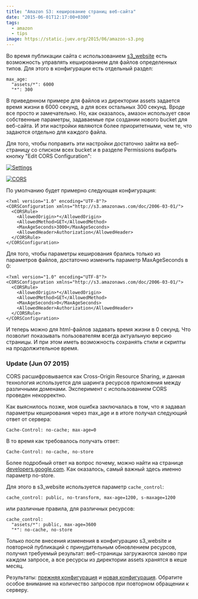 ```yaml
---
title: "Amazon S3: кеширование страниц веб-сайта"
date: "2015-06-01T12:17:00+0300"
tags:
  - amazon
  - tips
image: https://static.juev.org/2015/06/amazon-s3.png
---
```

Во время публикации сайта с использованием [s3_website](https://github.com/laurilehmijoki/s3_website "laurilehmijoki/s3_website") есть возможность управлять кешированием для файлов определенных типов. Для этого в конфигурации есть отдельный раздел:

    max_age:
      "assets/*": 6000
      "*": 300

В приведенном примере для файлов из директории assets задается время жизни в 6000 секунд, а для всех остальных  300 секунд. Вроде все просто и замечательно. Но, как оказалось, амазон использует свои собственные параметры, задаваемые при создании нового bucket для веб-сайта. И эти настройки являются более приоритетными, чем те, что задаются отдельно для каждого файла.

Для того, чтобы поправить эти настройки достаточно зайти на веб-страницу со списком всех bucket и в разделе Permissions выбрать кнопку "Edit CORS Configuration":

[![Settings](https://static.juev.org/2015/06/bucket.png "Bucket Setting")](https://static.juev.org/2015/06/bucket.png "Bucket Settings")


[![CORS](https://static.juev.org/2015/06/CORS.png "CORS Configuration")](https://static.juev.org/2015/06/CORS.png "CORS Configuration")

По умолчанию будет примерно следующая конфигурация:

    <?xml version="1.0" encoding="UTF-8"?>
    <CORSConfiguration xmlns="http://s3.amazonaws.com/doc/2006-03-01/">
      <CORSRule>
        <AllowedOrigin>*</AllowedOrigin>
        <AllowedMethod>GET</AllowedMethod>
        <MaxAgeSeconds>3000</MaxAgeSeconds>
        <AllowedHeader>Authorization</AllowedHeader>
      </CORSRule>
    </CORSConfiguration>

Для того, чтобы параметры кеширования брались только из параметров файлов, достаточно изменить параметр MaxAgeSeconds в 0:

    <?xml version="1.0" encoding="UTF-8"?>
    <CORSConfiguration xmlns="http://s3.amazonaws.com/doc/2006-03-01/">
      <CORSRule>
        <AllowedOrigin>*</AllowedOrigin>
        <AllowedMethod>GET</AllowedMethod>
        <MaxAgeSeconds>0</MaxAgeSeconds>
        <AllowedHeader>Authorization</AllowedHeader>
      </CORSRule>
    </CORSConfiguration>

И теперь можно для html-файлов задавать время жизни в 0 секунд. Что позволит показывать пользователям всегда актуальную версию страницы. И при этом иметь возможность сохранять стили и скрипты на продолжительное время.

### Update (Jun 07 2015)

CORS расшифровывается как Cross-Origin Resource Sharing, и данная технология используется для шаринга ресурсов приложения между различными доменами. Эксперимент с использованием CORS проведен некорректно.

Как выяснилось позже, моя ошибка заключалась в том, что я задавал параметры кеширования через max_age и в итоге получал следующий ответ от сервера:

    Cache-Control: no-cache; max-age=0

В то время как требовалось получать ответ:

    Cache-Control: no-cache, no-store

Более подробный ответ на вопрос почему, можно найти на странице [developers.google.com](https://developers.google.com/web/fundamentals/performance/optimizing-content-efficiency/http-caching?hl=ru). Как оказалось, самый важный здесь именно параметр no-store.

Для этого в s3_website используется параметр `cache_control`:

    cache_control: public, no-transform, max-age=1200, s-maxage=1200

или различные правила, для различных ресурсов:

    cache_control:
      "assets/*": public, max-age=3600
      "*": no-cache, no-store

Только после внесения изменения в конфигурацию s3_website и повторной публикаций с принудительным обновлением ресурсов, получил требуемый результат: веб-страницы загружаются заново при каждом запросе, а все ресурсы из директории assets хранятся в кеше месяц.

Результаты: [прежняя конфигурация](http://www.webpagetest.org/result/150607_Q2_9FG/) и [новая конфигурация](http://www.webpagetest.org/result/150607_YT_DWF/). Обратите особое внимание на количество запросов при повторном обращении к серверу.
